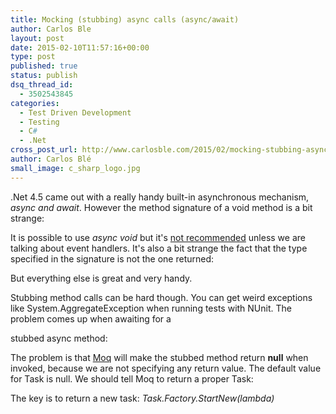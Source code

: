 ```yaml
---
title: Mocking (stubbing) async calls (async/await)
author: Carlos Ble
layout: post
date: 2015-02-10T11:57:16+00:00
type: post
published: true
status: publish
dsq_thread_id:
  - 3502543845
categories:
  - Test Driven Development
  - Testing 
  - C#
  - .Net
cross_post_url: http://www.carlosble.com/2015/02/mocking-stubbing-async-calls-asyncawait/
author: Carlos Blé
small_image: c_sharp_logo.jpg
---
```


.Net 4.5 came out with a really handy built-in asynchronous mechanism, _async and await_. However the method signature of a void method is a bit strange:

<script src="https://gist.github.com/trikitrok/84a02a4e739d15edbff016d08294b033.js"></script>

It is possible to use _async void_ but it's <a title="Best Practices in Asynchronous Programming" href="https://msdn.microsoft.com/en-us/magazine/jj991977.aspx" target="_blank">not recommended</a> unless we are talking about event handlers. It's also a bit strange the fact that the type specified in the signature is not the one returned:

<script src="https://gist.github.com/trikitrok/79a25b08d1d01ca5b00cbe2f6e0a2a52.js"></script>

But everything else is great and very handy.

Stubbing method calls can be hard though. You can get weird exceptions like System.AggregateException when running tests with NUnit. The problem comes up when awaiting for a

stubbed async method:

<script src="https://gist.github.com/trikitrok/d174eaea90231e3cc759df0d481214e3.js"></script>

The problem is that [Moq](https://github.com/moq/moq) will make the stubbed method return **null** when invoked, because we are not specifying any return value. The default value for Task<string> is null. We should tell Moq to return a proper Task:

<script src="https://gist.github.com/trikitrok/5da29ff06c346cdaf63b56f1794acef8.js"></script>

The key is to return a new task: _Task.Factory.StartNew(lambda)_